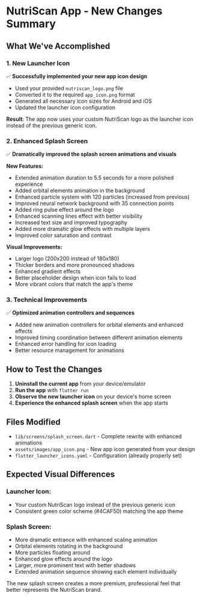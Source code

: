 # NutriScan App - New Changes Summary

## What We've Accomplished

### 1. New Launcher Icon
✅ **Successfully implemented your new app icon design**

- Used your provided `nutriscan_logo.png` file
- Converted it to the required `app_icon.png` format
- Generated all necessary icon sizes for Android and iOS
- Updated the launcher icon configuration

**Result**: The app now uses your custom NutriScan logo as the launcher icon instead of the previous generic icon.

### 2. Enhanced Splash Screen
✅ **Dramatically improved the splash screen animations and visuals**

**New Features:**
- Extended animation duration to 5.5 seconds for a more polished experience
- Added orbital elements animation in the background
- Enhanced particle system with 120 particles (increased from previous)
- Improved neural network background with 35 connection points
- Added ring pulse effect around the logo
- Enhanced scanning lines effect with better visibility
- Increased text size and improved typography
- Added more dramatic glow effects with multiple layers
- Improved color saturation and contrast

**Visual Improvements:**
- Larger logo (200x200 instead of 180x180)
- Thicker borders and more pronounced shadows
- Enhanced gradient effects
- Better placeholder design when icon fails to load
- More vibrant colors that match the app's theme

### 3. Technical Improvements
✅ **Optimized animation controllers and sequences**

- Added new animation controllers for orbital elements and enhanced effects
- Improved timing coordination between different animation elements
- Enhanced error handling for icon loading
- Better resource management for animations

## How to Test the Changes

1. **Uninstall the current app** from your device/emulator
2. **Run the app** with `flutter run`
3. **Observe the new launcher icon** on your device's home screen
4. **Experience the enhanced splash screen** when the app starts

## Files Modified

- `lib/screens/splash_screen.dart` - Complete rewrite with enhanced animations
- `assets/images/app_icon.png` - New app icon generated from your design
- `flutter_launcher_icons.yaml` - Configuration (already properly set)

## Expected Visual Differences

### Launcher Icon:
- Your custom NutriScan logo instead of the previous generic icon
- Consistent green color scheme (#4CAF50) matching the app theme

### Splash Screen:
- More dramatic entrance with enhanced scaling animation
- Orbital elements rotating in the background
- More particles floating around
- Enhanced glow effects around the logo
- Larger, more prominent text with better shadows
- Extended animation sequence showing each element individually

The new splash screen creates a more premium, professional feel that better represents the NutriScan brand.